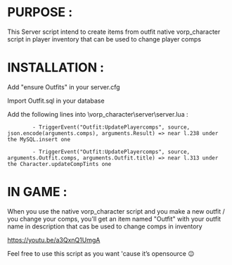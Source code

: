 # PURPOSE :

This Server script intend to create items from outfit native vorp_character script in player inventory that can be used to change player comps

# INSTALLATION : 

Add "ensure Outfits" in your server.cfg

Import Outfit.sql in your database

Add the following lines into \vorp_character\server\server.lua :

            - TriggerEvent("Outfit:UpdatePlayercomps", source, json.encode(arguments.comps), arguments.Result) => near l.238 under the MySQL.insert one

            - TriggerEvent("Outfit:UpdatePlayercomps", source, arguments.Outfit.comps, arguments.Outfit.title) => near l.313 under the Character.updateCompTints one

# IN GAME : 

When you use the native vorp_character script and you make a new outfit / you change your comps, you'll get an item named "Outfit" with your outfit name in description that cas be used to change comps in inventory

https://youtu.be/a3QxnQ1UmgA

Feel free to use this script as you want 'cause it’s opensource :wink:
